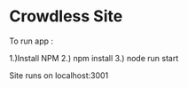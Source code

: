 <h1>Crowdless Site</h1>
To run app :

1.)Install NPM
2.) npm install
3.) node run start

Site runs on localhost:3001
